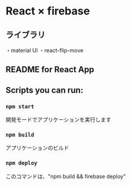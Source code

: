 # React × firebase

## ライブラリ

・material UI
・react-flip-move

## README for React App

## Scripts you can run:

### `npm start`

開発モードでアプリケーションを実行します

### `npm build`

アプリケーションのビルド

### `npm deploy`

このコマンドは、"npm build && firebase deploy"
